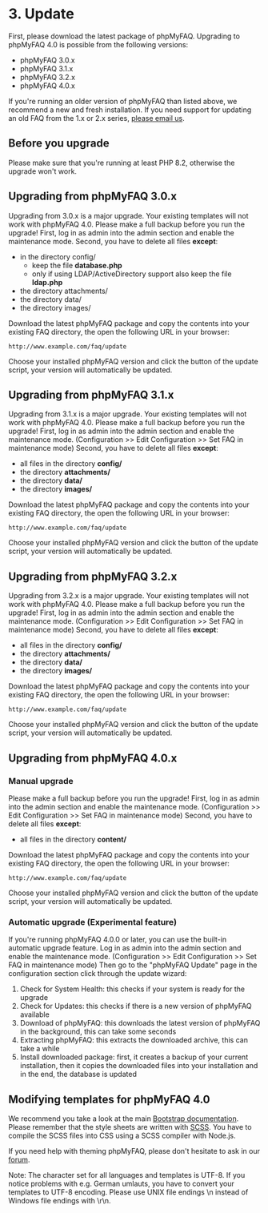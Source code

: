 # 3. Update

First, please download the latest package of phpMyFAQ. Upgrading to phpMyFAQ 4.0 is possible from the following
versions:

- phpMyFAQ 3.0.x
- phpMyFAQ 3.1.x
- phpMyFAQ 3.2.x
- phpMyFAQ 4.0.x

If you're running an older version of phpMyFAQ than listed above, we recommend a new and fresh installation. If you need
support for updating an old FAQ from the 1.x or 2.x series, [please email us](mailto:thorsten_AT_phpmyfaq_DOT_de).

## Before you upgrade

Please make sure that you're running at least PHP 8.2, otherwise the upgrade won't work.

## Upgrading from phpMyFAQ 3.0.x

Upgrading from 3.0.x is a major upgrade.
Your existing templates will not work with phpMyFAQ 4.0.
Please make a full backup before you run the upgrade!
First, log in as admin into the admin section and enable the maintenance mode.
Second, you have to delete all files **except**:

- in the directory config/
  - keep the file **database.php**
  - only if using LDAP/ActiveDirectory support also keep the file **ldap.php**
- the directory attachments/
- the directory data/
- the directory images/

Download the latest phpMyFAQ package and copy the contents into your existing FAQ directory, the open the following
URL in your browser:

`http://www.example.com/faq/update`

Choose your installed phpMyFAQ version and click the button of the update script, your version will automatically be
updated.

## Upgrading from phpMyFAQ 3.1.x

Upgrading from 3.1.x is a major upgrade.
Your existing templates will not work with phpMyFAQ 4.0.
Please make a full backup before you run the upgrade!
First, log in as admin into the admin section and enable the maintenance mode.
(Configuration >> Edit Configuration >> Set FAQ in maintenance mode)
Second, you have to delete all files **except**:

- all files in the directory **config/**
- the directory **attachments/**
- the directory **data/**
- the directory **images/**

Download the latest phpMyFAQ package and copy the contents into your existing FAQ directory, the open the following
URL in your browser:

`http://www.example.com/faq/update`

Choose your installed phpMyFAQ version and click the button of the update script, your version will automatically be
updated.

## Upgrading from phpMyFAQ 3.2.x

Upgrading from 3.2.x is a major upgrade.
Your existing templates will not work with phpMyFAQ 4.0.
Please make a full backup before you run the upgrade!
First, log in as admin into the admin section and enable the maintenance mode.
(Configuration >> Edit Configuration >> Set FAQ in maintenance mode)
Second, you have to delete all files **except**:

- all files in the directory **config/**
- the directory **attachments/**
- the directory **data/**
- the directory **images/**

Download the latest phpMyFAQ package and copy the contents into your existing FAQ directory, the open the following
URL in your browser:

`http://www.example.com/faq/update`

Choose your installed phpMyFAQ version and click the button of the update script, your version will automatically be
updated.

## Upgrading from phpMyFAQ 4.0.x

### Manual upgrade

Please make a full backup before you run the upgrade!
First, log in as admin into the admin section and enable the maintenance mode.
(Configuration >> Edit Configuration >> Set FAQ in maintenance mode)
Second, you have to delete all files **except**:

- all files in the directory **content/**

Download the latest phpMyFAQ package and copy the contents into your existing FAQ directory, the open the following
URL in your browser:

`http://www.example.com/faq/update`

Choose your installed phpMyFAQ version and click the button of the update script, your version will automatically be
updated.

### Automatic upgrade (Experimental feature)

If you're running phpMyFAQ 4.0.0 or later, you can use the built-in automatic upgrade feature.
Log in as admin into the admin section and enable the maintenance mode.
(Configuration >> Edit Configuration >> Set FAQ in maintenance mode)
Then go to the "phpMyFAQ Update" page in the configuration section click through the update wizard:

1. Check for System Health: this checks if your system is ready for the upgrade
2. Check for Updates: this checks if there is a new version of phpMyFAQ available
3. Download of phpMyFAQ: this downloads the latest version of phpMyFAQ in the background, this can take some seconds
4. Extracting phpMyFAQ: this extracts the downloaded archive, this can take a while
5. Install downloaded package: first, it creates a backup of your current installation, then it copies the downloaded
   files into your installation and in the end, the database is updated

## Modifying templates for phpMyFAQ 4.0

We recommend you take a look at the main [Bootstrap documentation](https://getbootstrap.com/).
Please remember that the style sheets are written with [SCSS](https://sass-lang.com/).
You have to compile the SCSS files into CSS using a SCSS compiler with Node.js.

If you need help with theming phpMyFAQ, please don't hesitate to ask in our [forum](https://forum.phpmyfaq.de/).

Note: The character set for all languages and templates is UTF-8. If you notice problems with e.g. German umlauts, you
have to convert your templates to UTF-8 encoding. Please use UNIX file endings \n instead of Windows file endings with
\r\n.
